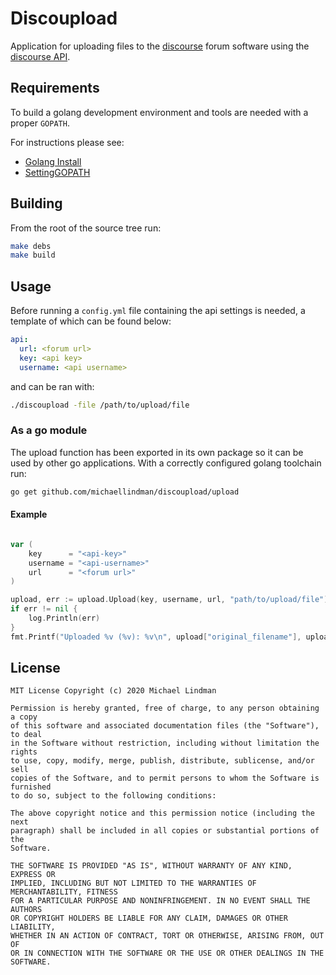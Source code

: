 # Discoupload

Application for uploading files to the [discourse](https://www.discourse.org) forum software using the [discourse API](https://docs.discourse.org).

## Requirements

To build a golang development environment and tools are needed with a proper `GOPATH`.

For instructions please see:

* [Golang Install](https://golang.org/doc/install)
* [SettingGOPATH](https://github.com/golang/go/wiki/SettingGOPATH)

## Building

From the root of the source tree run:

```sh
make debs
make build
```

## Usage

Before running a `config.yml` file containing the api settings is needed, a template of which can be found below:

```yaml
api:
  url: <forum url>
  key: <api key>
  username: <api username>
```

and can be ran with:

```sh
./discoupload -file /path/to/upload/file
```

### As a go module

The upload function has been exported in its own package so it can be used by other go applications. With a correctly configured golang toolchain run:

```sh
go get github.com/michaellindman/discoupload/upload
```

#### Example

```go

var (
    key      = "<api-key>"
    username = "<api-username>"
    url      = "<forum url>"
)

upload, err := upload.Upload(key, username, url, "path/to/upload/file")
if err != nil {
    log.Println(err)
}
fmt.Printf("Uploaded %v (%v): %v\n", upload["original_filename"], upload["human_filesize"], upload["url"])
```

## License

```text
MIT License Copyright (c) 2020 Michael Lindman

Permission is hereby granted, free of charge, to any person obtaining a copy
of this software and associated documentation files (the "Software"), to deal
in the Software without restriction, including without limitation the rights
to use, copy, modify, merge, publish, distribute, sublicense, and/or sell
copies of the Software, and to permit persons to whom the Software is furnished
to do so, subject to the following conditions:

The above copyright notice and this permission notice (including the next
paragraph) shall be included in all copies or substantial portions of the
Software.

THE SOFTWARE IS PROVIDED "AS IS", WITHOUT WARRANTY OF ANY KIND, EXPRESS OR
IMPLIED, INCLUDING BUT NOT LIMITED TO THE WARRANTIES OF MERCHANTABILITY, FITNESS
FOR A PARTICULAR PURPOSE AND NONINFRINGEMENT. IN NO EVENT SHALL THE AUTHORS
OR COPYRIGHT HOLDERS BE LIABLE FOR ANY CLAIM, DAMAGES OR OTHER LIABILITY,
WHETHER IN AN ACTION OF CONTRACT, TORT OR OTHERWISE, ARISING FROM, OUT OF
OR IN CONNECTION WITH THE SOFTWARE OR THE USE OR OTHER DEALINGS IN THE SOFTWARE.
```
